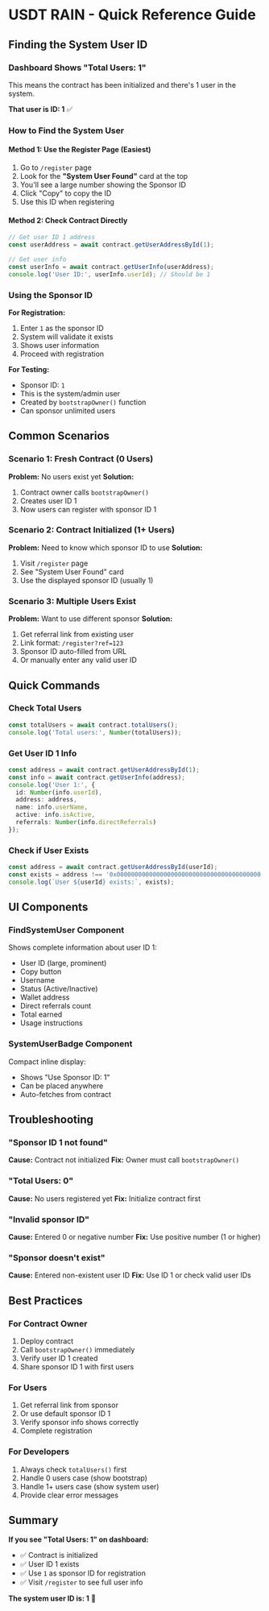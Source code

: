 # USDT RAIN - Quick Reference Guide

## Finding the System User ID

### Dashboard Shows "Total Users: 1"

This means the contract has been initialized and there's 1 user in the system.

**That user is ID: 1** ✅

### How to Find the System User

#### Method 1: Use the Register Page (Easiest)
1. Go to `/register` page
2. Look for the **"System User Found"** card at the top
3. You'll see a large number showing the Sponsor ID
4. Click "Copy" to copy the ID
5. Use this ID when registering

#### Method 2: Check Contract Directly
```typescript
// Get user ID 1 address
const userAddress = await contract.getUserAddressById(1);

// Get user info
const userInfo = await contract.getUserInfo(userAddress);
console.log('User ID:', userInfo.userId); // Should be 1
```

### Using the Sponsor ID

**For Registration:**
1. Enter `1` as the sponsor ID
2. System will validate it exists
3. Shows user information
4. Proceed with registration

**For Testing:**
- Sponsor ID: `1`
- This is the system/admin user
- Created by `bootstrapOwner()` function
- Can sponsor unlimited users

## Common Scenarios

### Scenario 1: Fresh Contract (0 Users)
**Problem:** No users exist yet
**Solution:** 
1. Contract owner calls `bootstrapOwner()`
2. Creates user ID 1
3. Now users can register with sponsor ID 1

### Scenario 2: Contract Initialized (1+ Users)
**Problem:** Need to know which sponsor ID to use
**Solution:**
1. Visit `/register` page
2. See "System User Found" card
3. Use the displayed sponsor ID (usually 1)

### Scenario 3: Multiple Users Exist
**Problem:** Want to use different sponsor
**Solution:**
1. Get referral link from existing user
2. Link format: `/register?ref=123`
3. Sponsor ID auto-filled from URL
4. Or manually enter any valid user ID

## Quick Commands

### Check Total Users
```typescript
const totalUsers = await contract.totalUsers();
console.log('Total users:', Number(totalUsers));
```

### Get User ID 1 Info
```typescript
const address = await contract.getUserAddressById(1);
const info = await contract.getUserInfo(address);
console.log('User 1:', {
  id: Number(info.userId),
  address: address,
  name: info.userName,
  active: info.isActive,
  referrals: Number(info.directReferrals)
});
```

### Check if User Exists
```typescript
const address = await contract.getUserAddressById(userId);
const exists = address !== '0x0000000000000000000000000000000000000000';
console.log(`User ${userId} exists:`, exists);
```

## UI Components

### FindSystemUser Component
Shows complete information about user ID 1:
- User ID (large, prominent)
- Copy button
- Username
- Status (Active/Inactive)
- Wallet address
- Direct referrals count
- Total earned
- Usage instructions

### SystemUserBadge Component
Compact inline display:
- Shows "Use Sponsor ID: 1"
- Can be placed anywhere
- Auto-fetches from contract

## Troubleshooting

### "Sponsor ID 1 not found"
**Cause:** Contract not initialized
**Fix:** Owner must call `bootstrapOwner()`

### "Total Users: 0"
**Cause:** No users registered yet
**Fix:** Initialize contract first

### "Invalid sponsor ID"
**Cause:** Entered 0 or negative number
**Fix:** Use positive number (1 or higher)

### "Sponsor doesn't exist"
**Cause:** Entered non-existent user ID
**Fix:** Use ID 1 or check valid user IDs

## Best Practices

### For Contract Owner
1. Deploy contract
2. Call `bootstrapOwner()` immediately
3. Verify user ID 1 created
4. Share sponsor ID 1 with first users

### For Users
1. Get referral link from sponsor
2. Or use default sponsor ID 1
3. Verify sponsor info shows correctly
4. Complete registration

### For Developers
1. Always check `totalUsers()` first
2. Handle 0 users case (show bootstrap)
3. Handle 1+ users case (show system user)
4. Provide clear error messages

## Summary

**If you see "Total Users: 1" on dashboard:**
- ✅ Contract is initialized
- ✅ User ID 1 exists
- ✅ Use `1` as sponsor ID for registration
- ✅ Visit `/register` to see full user info

**The system user ID is: 1** 🎯
